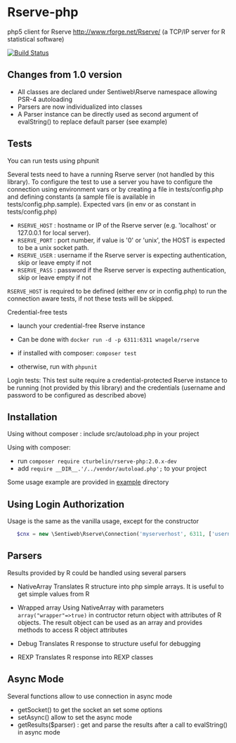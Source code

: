 Rserve-php
==========

php5 client for Rserve http://www.rforge.net/Rserve/ (a TCP/IP server for R statistical software)

[![Build Status](https://travis-ci.org/shadiakiki1986/rserve-php.svg?branch=2.0-improvements)](https://travis-ci.org/shadiakiki1986/rserve-php)

Changes from 1.0 version
---
- All classes are declared under Sentiweb\Rserve namespace allowing PSR-4 autoloading
- Parsers are now individualized into classes
- A Parser instance can be directly used as second argument of evalString() to replace default parser (see example)

Tests
-----

You can run tests using phpunit

Several tests need to have a running Rserve server (not handled by this library).
To configure the test to use a server you have to configure the connection using environment vars or by creating a file in tests/config.php and defining constants (a sample file is available in tests/config.php.sample).
Expected vars (in env or as constant in tests/config.php)
- `RSERVE_HOST` : hostname or IP of the Rserve server (e.g. 'localhost' or 127.0.0.1 for local server).
- `RSERVE_PORT` : port number, if value is '0' or 'unix', the HOST is expected to be a unix socket path.
- `RSERVE_USER` : username if the Rserve server is expecting authentication, skip or leave empty if not
- `RSERVE_PASS` : password if the Rserve server is expecting authentication, skip or leave empty if not

`RSERVE_HOST` is required to be  defined (either env or in config.php) to run the connection aware tests, if not these tests will be skipped. 

Credential-free tests
* launch your credential-free Rserve instance
 * Can be done with `docker run -d -p 6311:6311 wnagele/rserve`

* if installed with composer: `composer test`
* otherwise, run with `phpunit` 

Login tests:
This test suite require a credential-protected Rserve instance to be running (not provided by this library)
and the credentials (username and password to be configured as described above)

Installation
---------

Using without composer :
 include src/autoload.php in your project

Using with composer:
* run `composer require cturbelin/rserve-php:2.0.x-dev`
* add `require __DIR__.'/../vendor/autoload.php';` to your project

Some usage example are provided in [example](example) directory

Using Login Authorization
-------------------------
Usage is the same as the vanilla usage, except for the constructor
```php
   $cnx = new \Sentiweb\Rserve\Connection('myserverhost', 6311, ['username'=>username,'password'=>password])
```

Parsers
-----

Results provided by R could be handled using several parsers

 - NativeArray
 	Translates R structure into php simple arrays. It is useful to get simple values from R
 	
 - Wrapped array
   Using NativeArray with parameters `array("wrapper"=>true)` in contructor return object
   with attributes of R objects.
   The result object can be used as an array and provides methods to access R object attributes
   
 - Debug
   Translates R response to structure useful for debugging 	

 - REXP
   Translates R response into REXP classes


Async Mode
-----------

Several functions allow to use connection in async mode

* getSocket() to get the socket an set some options
* setAsync() allow to set the async mode
* getResults($parser) : get and parse the results after a call to evalString() in async mode
